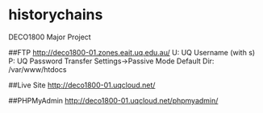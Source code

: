 historychains
=============

DECO1800 Major Project

##FTP
http://deco1800-01.zones.eait.uq.edu.au/
U: UQ Username (with s)
P: UQ Password
Transfer Settings->Passive Mode
Default Dir: /var/www/htdocs


##Live Site
http://deco1800-01.uqcloud.net/

##PHPMyAdmin
http://deco1800-01.uqcloud.net/phpmyadmin/
